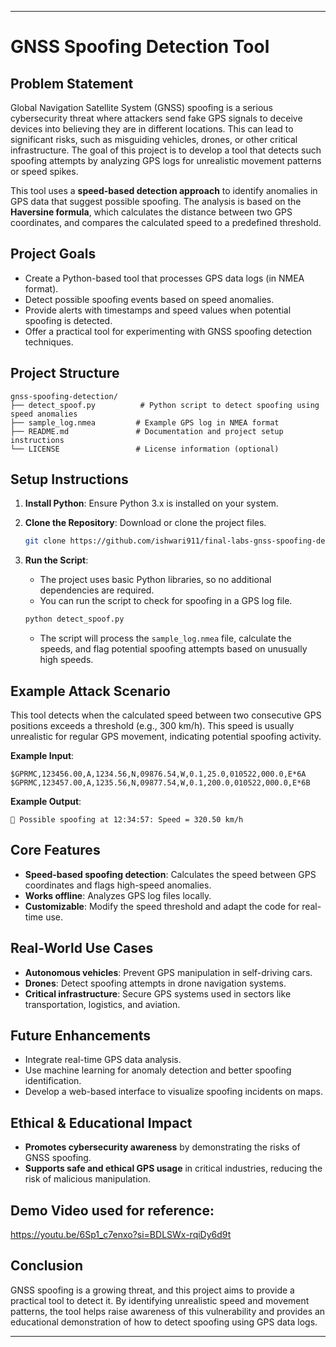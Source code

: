 
---

# GNSS Spoofing Detection Tool

## Problem Statement

Global Navigation Satellite System (GNSS) spoofing is a serious cybersecurity threat where attackers send fake GPS signals to deceive devices into believing they are in different locations. This can lead to significant risks, such as misguiding vehicles, drones, or other critical infrastructure. The goal of this project is to develop a tool that detects such spoofing attempts by analyzing GPS logs for unrealistic movement patterns or speed spikes.

This tool uses a **speed-based detection approach** to identify anomalies in GPS data that suggest possible spoofing. The analysis is based on the **Haversine formula**, which calculates the distance between two GPS coordinates, and compares the calculated speed to a predefined threshold.

## Project Goals

* Create a Python-based tool that processes GPS data logs (in NMEA format).
* Detect possible spoofing events based on speed anomalies.
* Provide alerts with timestamps and speed values when potential spoofing is detected.
* Offer a practical tool for experimenting with GNSS spoofing detection techniques.

## Project Structure

```
gnss-spoofing-detection/
├── detect_spoof.py          # Python script to detect spoofing using speed anomalies
├── sample_log.nmea         # Example GPS log in NMEA format
├── README.md               # Documentation and project setup instructions
└── LICENSE                 # License information (optional)
```

## Setup Instructions

1. **Install Python**: Ensure Python 3.x is installed on your system.
2. **Clone the Repository**: Download or clone the project files.

   ```bash
   git clone https://github.com/ishwari911/final-labs-gnss-spoofing-detector.git

   ```
3. **Run the Script**:

   * The project uses basic Python libraries, so no additional dependencies are required.
   * You can run the script to check for spoofing in a GPS log file.

   ```bash
   python detect_spoof.py
   ```

   * The script will process the `sample_log.nmea` file, calculate the speeds, and flag potential spoofing attempts based on unusually high speeds.

## Example Attack Scenario

This tool detects when the calculated speed between two consecutive GPS positions exceeds a threshold (e.g., 300 km/h). This speed is usually unrealistic for regular GPS movement, indicating potential spoofing activity.

**Example Input**:

```
$GPRMC,123456.00,A,1234.56,N,09876.54,W,0.1,25.0,010522,000.0,E*6A
$GPRMC,123457.00,A,1235.56,N,09877.54,W,0.1,200.0,010522,000.0,E*6B
```

**Example Output**:

```
🚨 Possible spoofing at 12:34:57: Speed = 320.50 km/h
```

## Core Features

* **Speed-based spoofing detection**: Calculates the speed between GPS coordinates and flags high-speed anomalies.
* **Works offline**: Analyzes GPS log files locally.
* **Customizable**: Modify the speed threshold and adapt the code for real-time use.

## Real-World Use Cases

* **Autonomous vehicles**: Prevent GPS manipulation in self-driving cars.
* **Drones**: Detect spoofing attempts in drone navigation systems.
* **Critical infrastructure**: Secure GPS systems used in sectors like transportation, logistics, and aviation.

## Future Enhancements

* Integrate real-time GPS data analysis.
* Use machine learning for anomaly detection and better spoofing identification.
* Develop a web-based interface to visualize spoofing incidents on maps.

## Ethical & Educational Impact

* **Promotes cybersecurity awareness** by demonstrating the risks of GNSS spoofing.
* **Supports safe and ethical GPS usage** in critical industries, reducing the risk of malicious manipulation.

## Demo Video used for reference:
https://youtu.be/6Sp1_c7enxo?si=BDLSWx-rqiDy6d9t

## Conclusion

GNSS spoofing is a growing threat, and this project aims to provide a practical tool to detect it. By identifying unrealistic speed and movement patterns, the tool helps raise awareness of this vulnerability and provides an educational demonstration of how to detect spoofing using GPS data logs.

---


